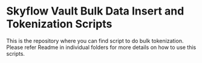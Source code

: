 # Skyflow Vault Bulk Data Insert and Tokenization Scripts

This is the repository where you can find script to do bulk tokenization. Please refer Readme in individual folders for more details on how to use this scripts. 


